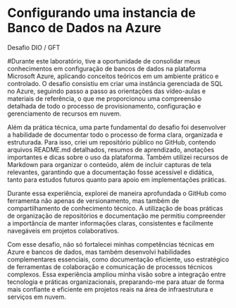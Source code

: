 # Configurando uma instancia de Banco de Dados na Azure
Desafio DIO / GFT

#Durante este laboratório, tive a oportunidade de consolidar meus conhecimentos em configuração de bancos de dados na plataforma Microsoft Azure, aplicando conceitos teóricos em um ambiente prático e controlado. O desafio consistiu em criar uma instância gerenciada de SQL no Azure, seguindo passo a passo as orientações das vídeo-aulas e materiais de referência, o que me proporcionou uma compreensão detalhada de todo o processo de provisionamento, configuração e gerenciamento de recursos em nuvem.

Além da prática técnica, uma parte fundamental do desafio foi desenvolver a habilidade de documentar todo o processo de forma clara, organizada e estruturada. Para isso, criei um repositório público no GitHub, contendo arquivos README.md detalhados, resumos de aprendizado, anotações importantes e dicas sobre o uso da plataforma. Também utilizei recursos de Markdown para organizar o conteúdo, além de incluir capturas de tela relevantes, garantindo que a documentação fosse acessível e didática, tanto para estudos futuros quanto para apoio em implementações práticas.

Durante essa experiência, explorei de maneira aprofundada o GitHub como ferramenta não apenas de versionamento, mas também de compartilhamento de conhecimento técnico. A utilização de boas práticas de organização de repositórios e documentação me permitiu compreender a importância de manter informações claras, consistentes e facilmente navegáveis em projetos colaborativos.

Com esse desafio, não só fortalecei minhas competências técnicas em Azure e bancos de dados, mas também desenvolvi habilidades complementares essenciais, como documentação eficiente, uso estratégico de ferramentas de colaboração e comunicação de processos técnicos complexos. Essa experiência ampliou minha visão sobre a integração entre tecnologia e práticas organizacionais, preparando-me para atuar de forma mais confiante e eficiente em projetos reais na área de infraestrutura e serviços em nuvem.

